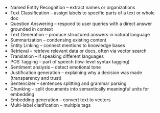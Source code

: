 - Named Entity Recognition – extract names or organizations
- Text Classification – assign labels to specific parts of a text or whole doc
- Question Answering – respond to user queries with a direct answer grounded in context
- Text Generation – produce structured answers in natural language
- Summarization – condensing existing content
- Entity Linking – connect mentions to knowledge bases
- Retrieval – retrieve relevant data or docs, often via vector search
- Translation – if speaking different languages
- POS Tagging – part of speech (low-level syntax tagging)
- Sentiment analysis – detect emotional tone
- Justification generation – explaining why a decision was made (transparency and trust)
- Sentencizer – sentences splitting and grammar parsing
- Chunking – split documents into semantically meaningful units for embedding
- Embedding generation – convert text to vectors
- Multi-label clarification – multiple tags
